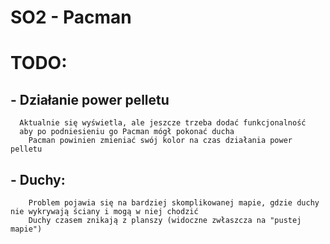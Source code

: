 # SO2 - Pacman


# TODO:

## - Działanie power pelletu
      Aktualnie się wyświetla, ale jeszcze trzeba dodać funkcjonalność 
      aby po podniesieniu go Pacman mógł pokonać ducha
        Pacman powinien zmieniać swój kolor na czas działania power pelletu
      
## - Duchy:
        Problem pojawia się na bardziej skomplikowanej mapie, gdzie duchy nie wykrywają ściany i mogą w niej chodzić
		Duchy czasem znikają z planszy (widoczne zwłaszcza na "pustej mapie")
	

